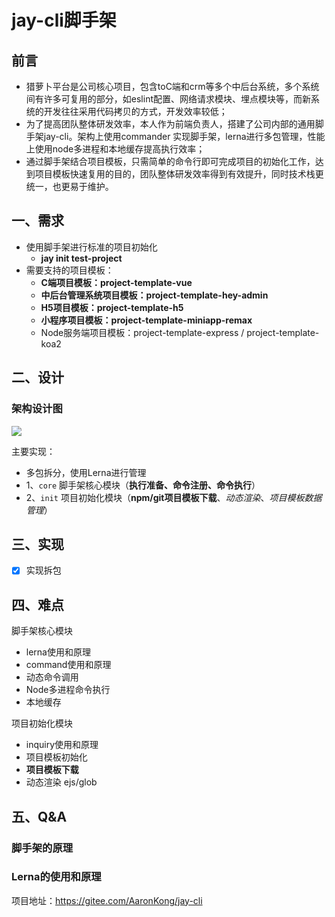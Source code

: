 # jay-cli脚手架

## 前言

- 猎萝⼘平台是公司核⼼项⽬，包含toC端和crm等多个中后台系统，多个系统间有许多可复用的部分，如eslint配置、网络请求模块、埋点模块等，而新系统的开发往往采用代码拷贝的方式，开发效率较低；
- 为了提高团队整体研发效率，本人作为前端负责人，搭建了公司内部的通用脚手架jay-cli。架构上使用commander 实现脚手架，lerna进行多包管理，性能上使用node多进程和本地缓存提高执行效率；
- 通过脚手架结合项目模板，只需简单的命令行即可完成项目的初始化工作，达到项目模板快速复用的目的，团队整体研发效率得到有效提升，同时技术栈更统一，也更易于维护。

## 一、需求

- 使用脚手架进行标准的项目初始化
  - **jay init test-project**
- 需要支持的项目模板：
  - **C端项目模板：project-template-vue**
  - **中后台管理系统项目模板：project-template-hey-admin**
  - **H5项目模板：project-template-h5**
  - **小程序项目模板：project-template-miniapp-remax**
  - Node服务端项目模板：project-template-express / project-template-koa2

## 二、设计

### 架构设计图

![](https://oss-1252175178.cos.ap-shanghai.myqcloud.com/%E6%85%95%E8%AF%BE%E7%BD%91%E6%9E%B6%E6%9E%84%E5%B8%88%E8%AF%BE%E7%A8%8B/%E8%84%9A%E6%89%8B%E6%9E%B6%E6%9E%B6%E6%9E%84%E8%AE%BE%E8%AE%A1%E5%9B%BE-%E8%87%AA%E5%88%B6.jpg)

主要实现：

- 多包拆分，使用Lerna进行管理
- 1、`core` 脚手架核心模块（**执行准备、命令注册、命令执行**）
- 2、`init` 项目初始化模块（**npm/git项目模板下载**、*动态渲染*、*项目模板数据管理*）

## 三、实现

- [x] 实现拆包

## 四、难点

脚手架核心模块

- lerna使用和原理
- command使用和原理
- 动态命令调用
- Node多进程命令执行
- 本地缓存

项目初始化模块

- inquiry使用和原理
- 项目模板初始化
- **项目模板下载**
- 动态渲染 ejs/glob

## 五、Q&A

### 脚手架的原理

### Lerna的使用和原理



项目地址：https://gitee.com/AaronKong/jay-cli

